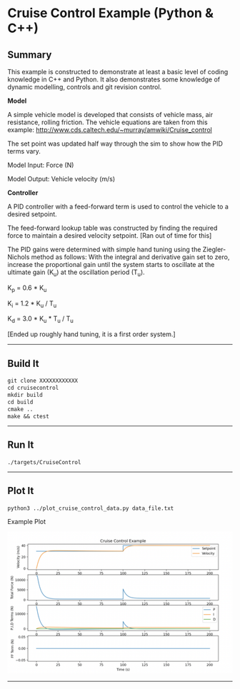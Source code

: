 Cruise Control Example (Python & C++)
==============================================
Summary
-------
This example is constructed to demonstrate at least a basic level of coding knowledge in C++ and Python. It also demonstrates some knowledge of dynamic modelling, controls and git revision control. 

**Model**

A simple vehicle model is developed that consists of vehicle mass, air resistance, rolling friction. The vehicle equations are taken from this example: http://www.cds.caltech.edu/~murray/amwiki/Cruise_control

The set point was updated half way through the sim to show how the PID terms vary.

Model Input: Force (N)

Model Output: Vehicle velocity (m/s)


**Controller**

A PID controller with a feed-forward term is used to control the vehicle to a desired setpoint.

The feed-forward lookup table was constructed by finding the required force to maintain a desired velocity setpoint. [Ran out of time for this]

The PID gains were determined with simple hand tuning using the Ziegler-Nichols method as follows:
With the integral and derivative gain set to zero, increase the proportional gain until the system starts to oscillate at the ultimate gain (K<sub>u</sub>) at the oscillation period (T<sub>u</sub>).

K<sub>p</sub> = 0.6 * K<sub>u</sub>

K<sub>i</sub> = 1.2 * K<sub>u</sub> / T<sub>u</sub>

K<sub>d</sub> = 3.0 * K<sub>u</sub> * T<sub>u</sub> / T<sub>u</sub>

[Ended up roughly hand tuning, it is a first order system.]

-----------
Build It
-----------
    git clone XXXXXXXXXXXX
    cd cruisecontrol
    mkdir build
    cd build
    cmake ..
    make && ctest

-----------
Run It
-----------

    ./targets/CruiseControl
----------------
Plot It
----------------
    python3 ../plot_cruise_control_data.py data_file.txt

Example Plot

![plot](CruiseControlResult.png)

-----------